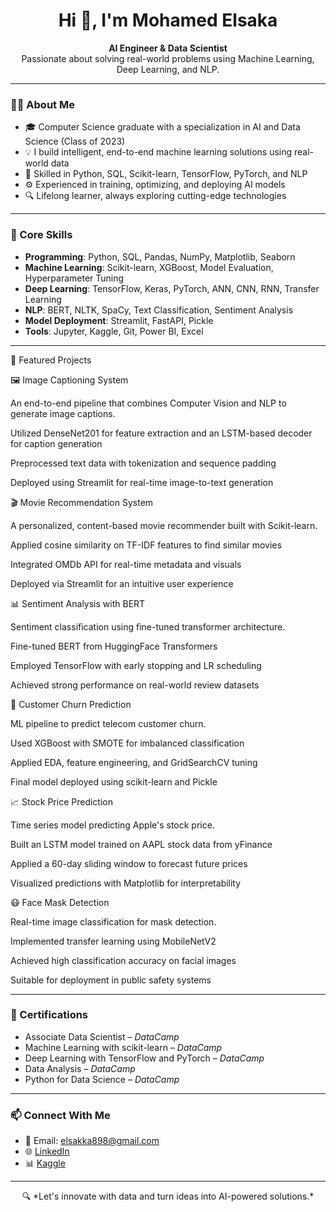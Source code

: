 <h1 align="center">Hi 👋, I'm Mohamed Elsaka</h1>

<p align="center">
  <strong>AI Engineer & Data Scientist</strong>  
  <br />
  Passionate about solving real-world problems using Machine Learning, Deep Learning, and NLP.
</p>

---

### 👨‍💻 About Me

- 🎓 Computer Science graduate with a specialization in AI and Data Science (Class of 2023) 
- 💡 I build intelligent, end-to-end machine learning solutions using real-world data  
- 🧠 Skilled in Python, SQL, Scikit-learn, TensorFlow, PyTorch, and NLP  
- ⚙️ Experienced in training, optimizing, and deploying AI models  
- 🔍 Lifelong learner, always exploring cutting-edge technologies

---

### 🧠 Core Skills

- **Programming**: Python, SQL, Pandas, NumPy, Matplotlib, Seaborn  
- **Machine Learning**: Scikit-learn, XGBoost, Model Evaluation, Hyperparameter Tuning  
- **Deep Learning**: TensorFlow, Keras, PyTorch, ANN, CNN, RNN, Transfer Learning  
- **NLP**: BERT, NLTK, SpaCy, Text Classification, Sentiment Analysis  
- **Model Deployment**: Streamlit, FastAPI, Pickle  
- **Tools**: Jupyter, Kaggle, Git, Power BI, Excel

---

🚀 Featured Projects

🖼️ Image Captioning System

An end-to-end pipeline that combines Computer Vision and NLP to generate image captions.

Utilized DenseNet201 for feature extraction and an LSTM-based decoder for caption generation

Preprocessed text data with tokenization and sequence padding

Deployed using Streamlit for real-time image-to-text generation

🎬 Movie Recommendation System

A personalized, content-based movie recommender built with Scikit-learn.

Applied cosine similarity on TF-IDF features to find similar movies

Integrated OMDb API for real-time metadata and visuals

Deployed via Streamlit for an intuitive user experience

📊 Sentiment Analysis with BERT

Sentiment classification using fine-tuned transformer architecture.

Fine-tuned BERT from HuggingFace Transformers

Employed TensorFlow with early stopping and LR scheduling

Achieved strong performance on real-world review datasets

🚪 Customer Churn Prediction

ML pipeline to predict telecom customer churn.

Used XGBoost with SMOTE for imbalanced classification

Applied EDA, feature engineering, and GridSearchCV tuning

Final model deployed using scikit-learn and Pickle

📈 Stock Price Prediction

Time series model predicting Apple's stock price.

Built an LSTM model trained on AAPL stock data from yFinance

Applied a 60-day sliding window to forecast future prices

Visualized predictions with Matplotlib for interpretability

😷 Face Mask Detection

Real-time image classification for mask detection.

Implemented transfer learning using MobileNetV2

Achieved high classification accuracy on facial images

Suitable for deployment in public safety systems

---

### 📄 Certifications

- Associate Data Scientist – *DataCamp*  
- Machine Learning with scikit-learn – *DataCamp* 
- Deep Learning with TensorFlow and PyTorch – *DataCamp*
- Data Analysis – *DataCamp* 
- Python for Data Science – *DataCamp* 


---

### 📫 Connect With Me

- 📧 Email: elsakka898@gmail.com  
- 🌐 [LinkedIn](https://www.linkedin.com/in/mohamed-elsaka)  
- 📊 [Kaggle](https://www.kaggle.com/mohamedelsakadev)

---

<p align="center">
  🔍 *Let's innovate with data and turn ideas into AI-powered solutions.*  
</p>
